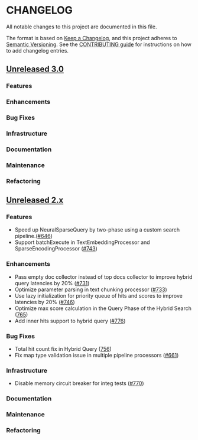 # CHANGELOG
All notable changes to this project are documented in this file.

The format is based on [Keep a Changelog](https://keepachangelog.com/en/1.0.0/), and this project adheres to [Semantic Versioning](https://semver.org/spec/v2.0.0.html). See the [CONTRIBUTING guide](./CONTRIBUTING.md#Changelog) for instructions on how to add changelog entries.

## [Unreleased 3.0](https://github.com/opensearch-project/neural-search/compare/2.x...HEAD)
### Features
### Enhancements
### Bug Fixes
### Infrastructure
### Documentation
### Maintenance
### Refactoring

## [Unreleased 2.x](https://github.com/opensearch-project/neural-search/compare/2.14...2.x)
### Features
- Speed up NeuralSparseQuery by two-phase using a custom search pipeline.([#646](https://github.com/opensearch-project/neural-search/issues/646))
- Support batchExecute in TextEmbeddingProcessor and SparseEncodingProcessor ([#743](https://github.com/opensearch-project/neural-search/issues/743))
### Enhancements
- Pass empty doc collector instead of top docs collector to improve hybrid query latencies by 20% ([#731](https://github.com/opensearch-project/neural-search/pull/731))
- Optimize parameter parsing in text chunking processor ([#733](https://github.com/opensearch-project/neural-search/pull/733))
- Use lazy initialization for priority queue of hits and scores to improve latencies by 20% ([#746](https://github.com/opensearch-project/neural-search/pull/746))
- Optimize max score calculation in the Query Phase of the Hybrid Search ([765](https://github.com/opensearch-project/neural-search/pull/765))
- Add inner hits support to hybrid query ([#776](https://github.com/opensearch-project/neural-search/pull/776))
### Bug Fixes
- Total hit count fix in Hybrid Query ([756](https://github.com/opensearch-project/neural-search/pull/756))
- Fix map type validation issue in multiple pipeline processors ([#661](https://github.com/opensearch-project/neural-search/pull/661))
### Infrastructure
- Disable memory circuit breaker for integ tests ([#770](https://github.com/opensearch-project/neural-search/pull/770))
### Documentation
### Maintenance
### Refactoring
